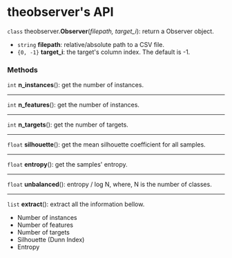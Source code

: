 # theobserver's API

`class` theobserver.**Observer**(*filepath, target_i*): return a Observer object.

- `string` **filepath**: relative/absolute path to a CSV file.
- `{0, -1}` **target_i**: the target's column index. The default is -1.

### Methods
`int` **n_instances**(): get the number of instances.

---
`int` **n_features**(): get the number of instances.

---
`int` **n_targets**(): get the number of targets.

---
`float` **silhouette**(): get the mean silhouette coefficient for all samples.

---
`float` **entropy**(): get the samples' entropy.

---
`float` **unbalanced**(): entropy / log N, where, N is the number of classes.

---
`list` **extract**(): extract all the information bellow.
- Number of instances
- Number of features
- Number of targets
- Silhouette (Dunn Index)
- Entropy
